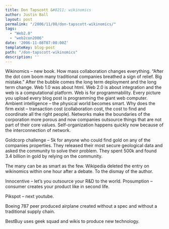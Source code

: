 ```yaml
---
title: Don Tapscott &#8211; wikinomics
author: Justin Ball
layout: post
permalink: "/2006/11/08/don-tapscott-wikinomics/"
tags:
  - "Web2.0"
  - "web2con2006"
date: '2006-11-08T07:00:00Z'
templateKey: blog-post
path: "/don-tapscott-wikinomics"
description: ''
---
```


Wikinomics – new book. How mass collaboration changes everything. “After the dot com boom many traditional companies breathed a sign of relief. Big mistake.” After the bubble comes the long term deployment and the long term change. Web 1.0 was about html. Web 2.0 is about integration and the web is a computational platform. Web is for programmability. Every picture you upload every blog post is programming the giant web computer. Ambient intelligence – the physical world becomes smart. Why does the firm exist – transaction cost (collaboration cost, the cost to find and coordinate all the right people).
Networks make the boundaries of the corporation more porous and now companies outsource things that are not part of their core values.
Self-organization happens quickly now because of the interconnection of network.

Goldcorp challenge – 5k for anyone who could find gold on any of the companies properties. They released their most secure geological data and asked the community to solve their problem. They spent 500k and found 3.4 billion in gold by relying on the community.

The many can be as smart as the few. Wikipedia deleted the entry on wikinomics within one hour after a debate. To the dismay of the author.

Innocentive – let’s you outsource your R&D to the world.
Prosumption – consumer creates your product like in second life.

Pikspot – next youtube.

Boeing 787 peer produced airplane created without a spec and without a traditional supply chain.

BestBuy uses geek squad and wikis to produce new technology.

